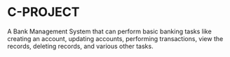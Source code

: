 # C-PROJECT

A Bank Management System that can perform basic banking tasks like 
creating an account, 
updating accounts, 
performing transactions, 
view the records, 
deleting records, 
and various other tasks.
